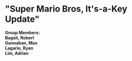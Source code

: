 <h1> 
  "Super Mario Bros, It's-a-Key Update"
</h1>

<p>  
  <b>Group Members:<b><br>
  Bagsit, Robert <br>
  Gannaban, Max <br>
  Lagario, Ryan <br>
  Lim, Adrian 
</p>

